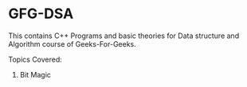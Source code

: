 # GFG-DSA
This contains C++ Programs and basic theories for Data structure and Algorithm course of Geeks-For-Geeks.

Topics Covered:

1. Bit Magic

